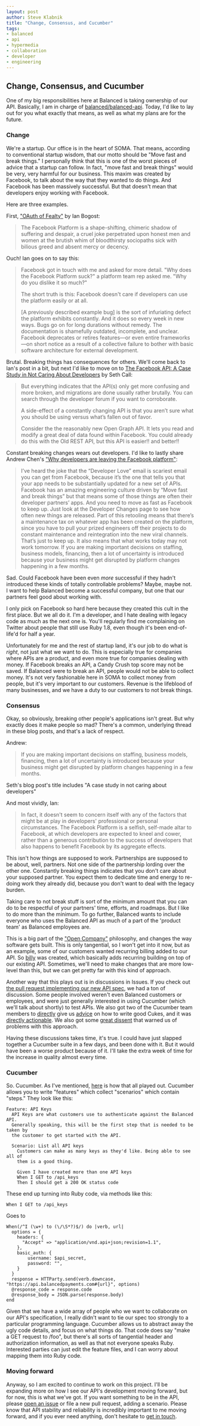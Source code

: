 ```yaml
---
layout: post
author: Steve Klabnik
title: "Change, Consensus, and Cucumber"
tags:
- balanced
- api
- hypermedia
- collaboration
- developer
- engineering
---
```


## Change, Consensus, and Cucumber

One of my big responsibilities here at Balanced is taking ownership of our API. Basically, I am in charge of [balanced/balanced-api](https://github.com/balanced/balanced-api). Today, I'd like to lay out for you what exactly that means, as well as what my plans are for the future.

### Change

We're a startup. Our office is in the heart of SOMA. That means, according to conventional startup wisdom, that our motto should be "Move fast and break things." I personally think that this is one of the worst pieces of advice that a startup can follow. In fact, "move fast and break things" would be very, very harmful for our business. This maxim was created by Facebook, to talk about the way that they wanted to do things. And Facebook has been massively successful. But that doesn't mean that developers enjoy working with Facebook.

Here are three examples.

First, ["OAuth of Fealty"](http://www.bogost.com/blog/oauth_of_fealty.shtml) by Ian Bogost:

> The Facebook Platform is a shape-shifting, chimeric shadow of suffering and despair, a cruel joke perpetrated upon honest men and women at the brutish whim of bloodthirsty sociopaths sick with bilious greed and absent mercy or decency. 

Ouch! Ian goes on to say this:

> Facebook got in touch with me and asked for more detail. "Why does the Facebook Platform suck?" a platform team rep asked me. "Why do you dislike it so much?"
> 
> The short truth is this: Facebook doesn't care if developers can use the platform easily or at all.
> 
> [A previously described example bug] is the sort of infuriating defect the platform exhibits constantly. And it does so every week in new ways. Bugs go on for long durations without remedy. The documentation is shamefully outdated, incomplete, and unclear. Facebook deprecates or retires features—or even entire frameworks—on short notice as a result of a collective failure to bother with basic software architecture for external development.

Brutal. Breaking things has consequences for others. We'll come back to Ian's post in a bit, but next I'd like to move on to [The Facebook API: A Case Study in Not Caring About Developers](http://www.sethcall.com/blog/2010/09/30/facebook-api-does-not-care/) by Seth Call:

> But everything indicates that the API(s) only get more confusing and more broken, and migrations are done usually rather brutally.  You can search through the developer forum if you want to corroborate.
> 
> A side-effect of a constantly changing API is that you aren’t sure what you should be using versus what’s fallen out of favor.
> 
> Consider the the reasonably new Open Graph API.  It lets you read and modify a great deal of data found within Facebook.  You could already do this with the Old REST API, but this API is easier!! and better!!

Constant breaking changes wears out developers. I'd like to lastly share Andrew Chen's ["Why developers are leaving the Facebook platform"](http://andrewchen.co/2013/04/22/why-developers-are-leaving-the-facebook-platform/):

> I’ve heard the joke that the “Developer Love” email is scariest email you can get from Facebook, because it’s the one that tells you that your app needs to be substantially updated for a new set of APIs. Facebook has an amazing engineering culture driven by “Move fast and break things” but that means some of those things are often their developer partners’ apps. And you need to move as fast as Facebook to keep up. Just look at the Developer Changes page to see how often new things are released.
> Part of this retooling means that there’s a maintenance tax on whatever app has been created on the platform, since you have to pull your prized engineers off their projects to do constant maintenance and reintegration into the new viral channels. That’s just to keep up. It also means that what works today may not work tomorrow. If you are making important decisions on staffing, business models, financing, then a lot of uncertainty is introduced because your business might get disrupted by platform changes happening in a few months.

Sad.  Could Facebook have been even _more_ successful if they hadn't introduced these kinds of totally controllable problems? Maybe, maybe not. I want to help Balanced become a successful company, but one that our partners feel good about working with.

I only pick on Facebook so hard here because they created this cult in the first place. But we all do it. I'm a developer, and I hate dealing with legacy code as much as the next one is. You'll regularly find me complaining on Twitter about people that still use Ruby 1.8, even though it's been end-of-life'd for half a year.

Unfortunately for me and the rest of startup land, it's our job to do what is _right_, not just what we want to do. This is especially true for companies where APIs are a product, and even more true for companies dealing with money. If Facebook breaks an API, a Candy Crush top score may not be saved. If Balanced were to break an API, people would not be able to collect money. It's not very fashionable here in SOMA to collect money from people, but it's very important to our customers. Revenue is the lifeblood of many businesses, and we have a duty to our customers to not break things.

### Consensus

Okay, so obviously, breaking other people's applications isn't great. But why exactly does it make people so mad? There's a common, underlying thread in these blog posts, and that's a lack of respect.

Andrew:

> If you are making important decisions on staffing, business models, financing, then a lot of uncertainty is introduced because your business might get disrupted by platform changes happening in a few months.

Seth's blog post's title includes "A case study in not caring about developers"

And most vividly, Ian:

> In fact, it doesn't seem to concern itself with any of the factors that might be at play in developers' professional or personal circumstances. The Facebook Platform is a selfish, self-made altar to Facebook, at which developers are expected to kneel and cower, rather than a generous contribution to the success of developers that also happens to benefit Facebook by its aggregate effects.

This isn't how things are supposed to work. Partnerships are supposed to be about, well, partners. Not one side of the partnership lording over the other one. Constantly breaking things indicates that you don't care about your supposed partner. You expect them to dedicate time and energy to re-doing work they already did, because you don't want to deal with the legacy burden.

Taking care to not break stuff is sort of the minimum amount that you can do to be respectful of your partners' time, efforts, and roadmaps. But I like to do more than the minimum. To go further, Balanced wants to include everyone who uses the Balanced API as much of a part of the 'product team' as Balanced employees are.

This is a big part of the ["Open Company"](http://opencompany.biz/) philosophy, and changes the way software gets built. This is only tangential, so I won't get into it now, but as an example, some of our customers wanted recurring billing added to our API. So [billy](https://github.com/balanced/billy) was created, which basically adds recurring building on top of our existing API. Sometimes, we'll need to make changes that are more low-level than this, but we can get pretty far with this kind of approach.

Another way that this plays out is in discussions in Issues. If you check out [the pull request implementing our new API spec](https://github.com/balanced/balanced-api/pull/431), we had a ton of discussion. Some people involved weren't even Balanced customers or employees, and were just generally interested in using Cucumber (which we'll talk about shortly) to test APIs. We also got two of the Cucumber team members to [directly](https://github.com/balanced/balanced-api/pull/431#issuecomment-29705876) give us [advice](https://github.com/balanced/balanced-api/pull/431#issuecomment-29884794) on how to write good Cukes, and it was [directly actionable](https://github.com/balanced/balanced-api/pull/431#issuecomment-29887903). We also got some [great dissent](https://github.com/balanced/balanced-api/pull/431#issuecomment-29706071) that warned us of problems with this approach.

Having these discussions takes time, it's true. I could have just slapped together a Cucumber suite in a few days, and been done with it. But it would have been a worse product because of it. I'll take the extra week of time for the increase in quality almost every time.

### Cucumber

So. Cucumber. As I've mentioned, [here](https://github.com/balanced/balanced-api/pull/431) is how that all played out. Cucumber allows you to write "features" which collect "scenarios" which contain "steps." They look like this:

```
Feature: API Keys
  API Keys are what customers use to authenticate against the Balanced API.
  Generally speaking, this will be the first step that is needed to be taken by
  the customer to get started with the API.

  Scenario: List all API keys
    Customers can make as many keys as they'd like. Being able to see all of
    them is a good thing.

    Given I have created more than one API keys
    When I GET to /api_keys
    Then I should get a 200 OK status code
```

These end up turning into Ruby code, via methods like this:

```
When I GET to /api_keys
```

Goes to

```
When(/^I (\w+) to (\/\S*?)$/) do |verb, url|
  options = {
    headers: {
      "Accept" => "application/vnd.api+json;revision=1.1",
    },
    basic_auth: {
        username: $api_secret,
        password: "",
    }
  }
  response = HTTParty.send(verb.downcase, "https://api.balancedpayments.com#{url}", options)
  @response_code = response.code
  @response_body = JSON.parse(response.body)
end
```

Given that we have a wide array of people who we want to collaborate on our API's specification, I really didn't want to tie our spec too strongly to a particular programming language. Cucumber allows us to abstract away the ugly code details, and focus on what things do. That code does say "make a GET request to /foo", but there's all sorts of tangential header and authorization information, as well as that not everyone speaks Ruby. Interested parties can just edit the feature files, and I can worry about mapping them into Ruby code.

### Moving forward

Anyway, so I am excited to continue to work on this project. I'll be expanding more on how I see our API's development moving forward, but for now, this is what we've got. If you want something to be in the API, please [open an issue](https://github.com/balanced/balanced-api/issues/new) or file a new pull request, adding a scenario. Please know that API stability and reliability is incredibly important to me moving forward, and if you ever need anything, don't hesitate to [get in touch](mailto:steve@balancedpayments.com).







